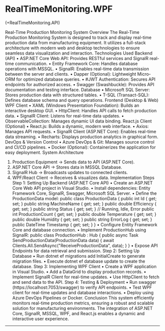 # RealTimeMonitoring.WPF 
(+RealTimeMonitoring.API)

Real-Time Production Monitoring System
Overview
The Real-Time Production Monitoring System is designed to track and display real-time production data from manufacturing equipment. It utilizes a full-stack architecture with modern web and desktop technologies to ensure seamless data visualization and interaction.
Technologies Used
Backend (API)
•	ASP.NET Core Web API: Provides RESTful services and SignalR real-time communication.
•	Entity Framework Core: Handles database operations with MSSQL.
•	SignalR: Enables real-time data transmission between the server and clients.
•	Dapper (Optional): Lightweight Micro-ORM for optimized database queries.
•	#JWT Authentication: Secures API endpoints for authorized access.
•	Swagger (Swashbuckle): Provides API documentation and testing interface.
Database
•	Microsoft SQL Server: Stores production data with structured tables.
•	T-SQL (Transact-SQL): Defines database schema and query operations.
Frontend (Desktop & Web)
WPF Client
•	XAML (Windows Presentation Foundation): Builds an interactive desktop GUI.
•	HttpClient: Handles API calls to fetch production data.
•	SignalR Client: Listens for real-time data updates.
•	ObservableCollection: Manages dynamic UI data binding.
React.js Client (Optional)
•	React.js: Builds a dynamic, modern web interface.
•	Axios: Manages API requests.
•	SignalR Client (ASP.NET Core): Enables real-time data streaming.
•	Recharts: Displays production analytics in graphical form.
DevOps & Version Control
•	Azure DevOps & Git: Manages source control and CI/CD pipelines.
•	Docker (Optional): Containerizes the application for easy deployment.
System Architecture
1.	Production Equipment → Sends data to API (ASP.NET Core).
2.	ASP.NET Core API → Stores data in MSSQL Database.
3.	SignalR Hub → Broadcasts updates to connected clients.
4.	WPF/React Client → Receives & visualizes data.
Implementation Steps
Step 1: Setting Up Backend (ASP.NET Core API)
•	Create an ASP.NET Core Web API project in Visual Studio.
•	Install dependencies: Entity Framework Core, SignalR, Swagger, Microsoft SQL Server.
•	Define the ProductionData model:
public class ProductionData {
    public int Id { get; set; }
    public string MachineName { get; set; }
    public double Efficiency { get; set; }
    public string Status { get; set; } // Running, Idle, Error
    public int ProductionCount { get; set; }
    public double Temperature { get; set; }
    public double Humidity { get; set; }
    public string ErrorLog { get; set; }
    public DateTime Timestamp { get; set; }
}
•	Configure Entity Framework Core and database connection.
•	Implement ProductionHub using SignalR:
public class ProductionHub : Hub {
    public async Task SendProductionData(ProductionData data) {
        await Clients.All.SendAsync("ReceiveProductionData", data);
    }
}
•	Expose API Endpoints for data retrieval and submission.
Step 2: Setting Up Database
•	Run dotnet ef migrations add InitialCreate to generate migration files.
•	Execute dotnet ef database update to create the database.
Step 3: Implementing WPF Client
•	Create a WPF application in Visual Studio.
•	Add a DataGrid to display production records.
•	Implement SignalR Client for real-time updates.
•	Use HttpClient to fetch and send data to the API.
Step 4: Testing & Deployment
•	Run swagger (https://localhost:7053/swagger) to verify API endpoints.
•	Test WPF client for real-time updates and database interactions.
•	Deploy using Azure DevOps Pipelines or Docker.
Conclusion
This system efficiently monitors real-time production metrics, ensuring a robust and scalable solution for manufacturing environments. The integration of ASP.NET Core, SignalR, MSSQL, WPF, and React.js enables a dynamic and interactive user experience.
________________________________________

